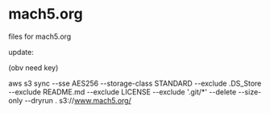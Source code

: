 # mach5.org

files for mach5.org

update:

(obv need key)

aws s3 sync --sse AES256 --storage-class STANDARD --exclude .DS_Store --exclude README.md --exclude LICENSE --exclude '.git/*' --delete --size-only --dryrun . s3://www.mach5.org/

